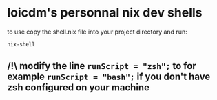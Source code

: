 # loicdm's personnal nix dev shells
to use copy the shell.nix file into your project directory and run:
```bash
nix-shell
```
## /!\ modify the line `runScript = "zsh";` to for example `runScript = "bash";` if you don't have zsh configured on your machine
